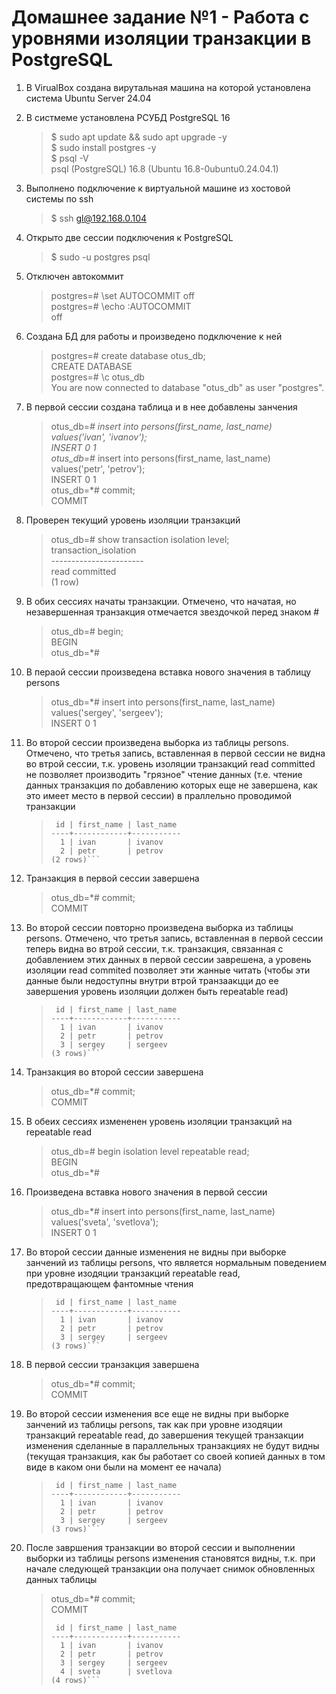 # Домашнее задание №1 - Работа с уровнями изоляции транзакции в PostgreSQL

1. В VirualBox создана вирутальная машина на которой установлена система Ubuntu Server 24.04

2. В систмеме установлена РСУБД PostgreSQL 16  
	> \$ sudo apt update && sudo apt upgrade -y  
	> \$ sudo install postgres -y  
	> \$ psql -V  
	psql (PostgreSQL) 16.8 (Ubuntu 16.8-0ubuntu0.24.04.1)  

3. Выполнено подключение к виртуальной машине из хостовой системы по ssh  
	> \$ ssh gl@192.168.0.104  

4. Открыто две сессии подключения к PostgreSQL  
	> \$ sudo -u postgres psql  

5. Отключен автокоммит  
	> postgres=# \set AUTOCOMMIT off  
	> postgres=# \echo :AUTOCOMMIT  
	> off

6. Создана БД для работы и произведено подключение к ней  
	> postgres=# create database otus_db;  
	> CREATE DATABASE  
	> postgres=# \c otus_db  
	>  You are now connected to database "otus_db" as user "postgres".  

7. В первой сессии создана таблица и в нее добавлены занчения  
	> otus_db=*# insert into persons(first_name, last_name) values('ivan', 'ivanov');  
	> INSERT 0 1  
	> otus_db=*# insert into persons(first_name, last_name) values('petr', 'petrov');  
	> INSERT 0 1  
	> otus_db=*# commit;  
	> COMMIT  

8. Проверен текущий уровень изоляции транзакций  
	> otus_db=# show transaction isolation level;  
 	> transaction_isolation   
	> \-----------------------  
 	> read committed  
	> (1 row)  

9. В обих сессиях начаты транзакции. Отмечено, что начатая, но незавершенная транзакция отмечается звездочкой перед знаком \#  
	> otus_db=# begin;  
	> BEGIN  
	> otus_db=*#   

10. В пераой сессии произведена вставка нового значения в таблицу persons  
	> otus_db=*# insert into persons(first_name, last_name) values('sergey', 'sergeev');  
	> INSERT 0 1  

11. Во второй сессии произведена выборка из таблицы persons. Отмечено, что третья запись, вставленная в первой сессии не видна во втрой сессии, т.к. уровень изоляции транзакций read committed не позволяет производить "грязное" чтение данных (т.е. чтение данных транзакция по добавлению которых еще не завершена, как это имеет место в первой сессии) в праллельно проводимой транзакции 
	> ```otus_db=*# select * from persons;  
	>  id | first_name | last_name   
	> ----+------------+-----------  
  	>   1 | ivan       | ivanov  
  	>   2 | petr       | petrov  
	> (2 rows)```  

12. Транзакция в первой сессии завершена  
	> otus_db=*# commit;  
	> COMMIT  

13. Во второй сессии повторно произведена выборка из таблицы persons. Отмечено, что третья запись, вставленная в первой сессии теперь видна во втрой сессии, т.к. транзакция, связанная с добавлением этих данных в первой сессии заврешена, а уровень изоляции read commited позволяет эти жанные читать (чтобы эти данные были недоступны внутри втрой транзаакцци до ее завершения уровень изоляции должен быть repeatable read)    
	> ```otus_db=*# select * from persons;  
 	>  id | first_name | last_name  
	> ----+------------+-----------  
  	>   1 | ivan       | ivanov  
  	>   2 | petr       | petrov  
  	>   3 | sergey     | sergeev  
	> (3 rows)```  

14. Транзакция во второй сессии завершена  
	> otus_db=*# commit;  
	> COMMIT  

15. В обеих сессиях измененен уровень изоляции транзакций на repeatable read  
	> otus_db=# begin isolation level repeatable read;  
	> BEGIN  
	> otus_db=*#  

16. Произведена вставка нового значения в первой сессии  
	> otus_db=*# insert into persons(first_name, last_name) values('sveta', 'svetlova');  
	> INSERT 0 1  

17. Во второй сессии данные изменения не видны при выборке занчений из таблицы persons, что является нормальным поведением при уровне изодяции транзакций repeatable read, предотвращающем фантомные чтения  
	> ```otus_db=*# select * from persons;  
	>  id | first_name | last_name  
	> ----+------------+-----------  
	>   1 | ivan       | ivanov  
	>   2 | petr       | petrov  
	>   3 | sergey     | sergeev  
	> (3 rows)```  

18. В первой сессии транзакция завершена  
	> otus_db=*# commit;  
	> COMMIT  

19. Во второй сессии изменения все еще не видны при выборке занчений из таблицы persons, так как при уровне изодяции транзакций repeatable read, до завершения текущей транзакции изменения сделанные в параллельных транзакциях не будут видны (текущая транзакция, как бы работает со своей копией данных в том виде в каком они были на момент ее начала)  
	> ```otus_db=*# select * from persons;  
	>  id | first_name | last_name  
	> ----+------------+-----------  
	>   1 | ivan       | ivanov  
	>   2 | petr       | petrov  
	>   3 | sergey     | sergeev  
	> (3 rows)```  

20. После завршения транзакции во второй сессии и выполнении выборки из таблицы persons изменения становятся видны, т.к. при начале следующей транзакции она получает снимок обновленных данных таблицы  
	> otus_db=*# commit;  
	> COMMIT  
	> ```otus_db=# select * from persons;  
	>  id | first_name | last_name  
	> ----+------------+-----------  
	>   1 | ivan       | ivanov  
	>   2 | petr       | petrov  
	>   3 | sergey     | sergeev  
	>   4 | sveta      | svetlova  
	> (4 rows)```  




